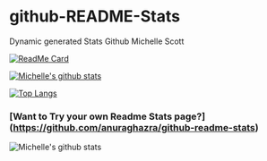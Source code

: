 # github-README-Stats
Dynamic generated Stats Github Michelle Scott

[![ReadMe Card](https://github-readme-stats.vercel.app/api/pin/?username=scottmm374&repo=github-readme-stats)](https://github.com/scottmm374/github-readme-stats)

[![Michelle's github stats](https://github-readme-stats.vercel.app/api?username=scottmm374)](https://github.com/scottmm374/github-readme-stats)

[![Top Langs](https://github-readme-stats.vercel.app/api/top-langs/?username=scottmm374&layout=compact)](https://github.com/scottmm374/github-readme-stats)


### [Want to Try your own Readme Stats page?] (https://github.com/anuraghazra/github-readme-stats)

![Michelle's github stats](https://github-readme-stats.vercel.app/api?username=scottmm374&show_icons=true&theme=radical)

